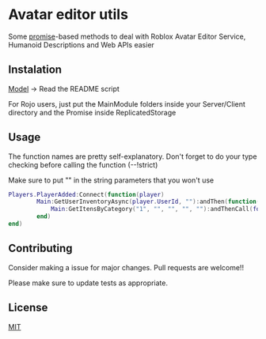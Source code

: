 # Avatar editor utils

Some [promise](https://eryn.io/roblox-lua-promise/)-based methods to deal with Roblox Avatar Editor Service, Humanoid Descriptions and Web APIs easier

## Instalation

[Model]("https://www.roblox.com/library/12074132482/AvatarEditor") -> Read the README script

For Rojo users, just put the MainModule folders inside your Server/Client directory and the Promise inside ReplicatedStorage

## Usage 

The function names are pretty self-explanatory. Don't forget to do your type checking before calling the function (--!strict)

Make sure to put "" in the string parameters that you won't use

```lua
Players.PlayerAdded:Connect(function(player)
        Main:GetUserInventoryAsync(player.UserId, ""):andThen(function(Response)
            Main:GetItensByCategory("1", "", "", "", ""):andThenCall(foo, "args")
        end)    
end)
```

## Contributing

Consider making a issue for major changes. Pull requests are welcome!!

Please make sure to update tests as appropriate.

## License

[MIT](https://choosealicense.com/licenses/mit/)
